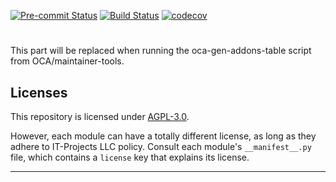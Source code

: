 
<!-- /!\ Non OCA Context : Set here the badge of your runbot / runboat instance. -->
[![Pre-commit Status](https://github.com/it-projects-llc/website-addons/actions/workflows/pre-commit.yml/badge.svg?branch=14.0)](https://github.com/it-projects-llc/website-addons/actions/workflows/pre-commit.yml?query=branch%3A14.0)
[![Build Status](https://github.com/it-projects-llc/website-addons/actions/workflows/test.yml/badge.svg?branch=14.0)](https://github.com/it-projects-llc/website-addons/actions/workflows/test.yml?query=branch%3A14.0)
[![codecov](https://codecov.io/gh/it-projects-llc/website-addons/branch/14.0/graph/badge.svg)](https://codecov.io/gh/it-projects-llc/website-addons)
<!-- /!\ Non OCA Context : Set here the badge of your translation instance. -->

<!-- /!\ do not modify above this line -->

# 



<!-- /!\ do not modify below this line -->

<!-- prettier-ignore-start -->

[//]: # (addons)

This part will be replaced when running the oca-gen-addons-table script from OCA/maintainer-tools.

[//]: # (end addons)

<!-- prettier-ignore-end -->

## Licenses

This repository is licensed under [AGPL-3.0](LICENSE).

However, each module can have a totally different license, as long as they adhere to IT-Projects LLC
policy. Consult each module's `__manifest__.py` file, which contains a `license` key
that explains its license.

----
<!-- /!\ Non OCA Context : Set here the full description of your organization. -->
